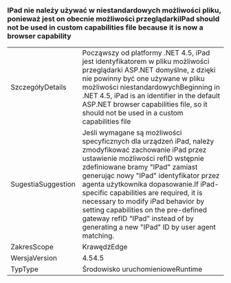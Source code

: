 ### <a name="ipad-should-not-be-used-in-custom-capabilities-file-because-it-is-now-a-browser-capability"></a><span data-ttu-id="8deeb-101">IPad nie należy używać w niestandardowych możliwości pliku, ponieważ jest on obecnie możliwości przeglądarki</span><span class="sxs-lookup"><span data-stu-id="8deeb-101">IPad should not be used in custom capabilities file because it is now a browser capability</span></span>

|   |   |
|---|---|
|<span data-ttu-id="8deeb-102">Szczegóły</span><span class="sxs-lookup"><span data-stu-id="8deeb-102">Details</span></span>|<span data-ttu-id="8deeb-103">Począwszy od platformy .NET 4.5, iPad jest identyfikatorem w pliku możliwości przeglądarki ASP.NET domyślne, z dzięki nie powinny być one używane w pliku możliwości niestandardowych</span><span class="sxs-lookup"><span data-stu-id="8deeb-103">Beginning in .NET 4.5, iPad is an identifier in the default ASP.NET browser capabilities file, so it should not be used in a custom capabilities file</span></span>|
|<span data-ttu-id="8deeb-104">Sugestia</span><span class="sxs-lookup"><span data-stu-id="8deeb-104">Suggestion</span></span>|<span data-ttu-id="8deeb-105">Jeśli wymagane są możliwości specyficznych dla urządzeń iPad, należy zmodyfikować zachowanie iPad przez ustawienie możliwości refID wstępnie zdefiniowane bramy &quot;IPad&quot; zamiast generując nowy &quot;IPad&quot; identyfikator przez agenta użytkownika dopasowanie.</span><span class="sxs-lookup"><span data-stu-id="8deeb-105">If iPad-specific capabilities are required, it is necessary to modify iPad behavior by setting capabilities on the pre-defined gateway refID &quot;IPad&quot; instead of by generating a new &quot;IPad&quot; ID by user agent matching.</span></span>|
|<span data-ttu-id="8deeb-106">Zakres</span><span class="sxs-lookup"><span data-stu-id="8deeb-106">Scope</span></span>|<span data-ttu-id="8deeb-107">Krawędź</span><span class="sxs-lookup"><span data-stu-id="8deeb-107">Edge</span></span>|
|<span data-ttu-id="8deeb-108">Wersja</span><span class="sxs-lookup"><span data-stu-id="8deeb-108">Version</span></span>|<span data-ttu-id="8deeb-109">4.5</span><span class="sxs-lookup"><span data-stu-id="8deeb-109">4.5</span></span>|
|<span data-ttu-id="8deeb-110">Typ</span><span class="sxs-lookup"><span data-stu-id="8deeb-110">Type</span></span>|<span data-ttu-id="8deeb-111">Środowisko uruchomieniowe</span><span class="sxs-lookup"><span data-stu-id="8deeb-111">Runtime</span></span>|

